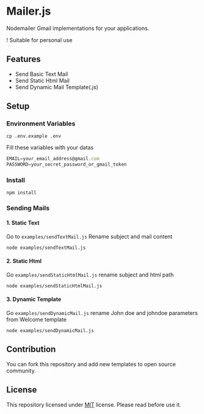 # Mailer.js

Nodemailer Gmail implementations for your applications.

! Suitable for personal use

## Features

- Send Basic Text Mail
- Send Static Html Mail
- Send Dynamic Mail Template(.js)

## Setup

### Environment Variables

```shell
cp .env.example .env
```

Fill these variables with your datas

```js
EMAIL=your_email_address@gmail.com
PASSWORD=your_secret_password_or_gmail_token
```

### Install

```shell
npm install
```

### Sending Mails

#### 1. Static Text

Go to `examples/sendTextMail.js` Rename subject and mail content

```shell
node examples/sendTextMail.js 
```

#### 2. Static Html

Go `examples/sendStaticHtmlMail.js` rename subject and html path

```shell
node examples/sendStaticHtmlMail.js 
```

#### 3. Dynamic Template

Go `examples/sendDynamicMail.js` rename John doe and johndoe parameters from Welcome template

```shell
node examples/sendDynamicMail.js 
```

## Contribution

You can fork this repository and add new templates to open source community.

## License

This repository licensed under [MIT](https://opensource.org/license/mit/) license. Please read before use it.
